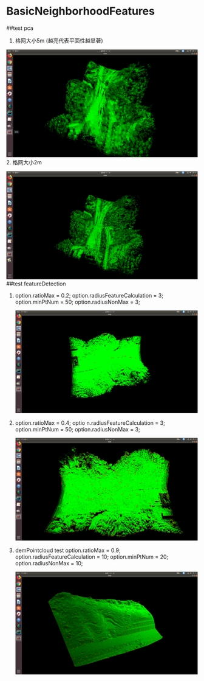 # BasicNeighborhoodFeatures

##test pca
1. 格网大小5m (越亮代表平面性越显著)

![image](https://github.com/kafeiyin00/BasicNeighborhoodFeatures/blob/master/testimage/pcatest1_5m.png)
2. 格网大小2m

![image](https://github.com/kafeiyin00/BasicNeighborhoodFeatures/blob/master/testimage/pcatest2_2m.png)
##test featureDetection
1.  option.ratioMax = 0.2;
    option.radiusFeatureCalculation = 3;
    option.minPtNum = 50;
    option.radiusNonMax = 3;

    ![image](https://github.com/kafeiyin00/BasicNeighborhoodFeatures/blob/master/testimage/keypoint1.png)
2.  option.ratioMax = 0.4;
    optio   n.radiusFeatureCalculation = 3;
    option.minPtNum = 50;
    option.radiusNonMax = 3;
    
    ![image](https://github.com/kafeiyin00/BasicNeighborhoodFeatures/blob/master/testimage/keypoint2.png)
    
3. demPointcloud test
   option.ratioMax = 0.9;
   option.radiusFeatureCalculation = 10;
   option.minPtNum = 20;
   option.radiusNonMax = 10;
   
   ![image](https://github.com/kafeiyin00/BasicNeighborhoodFeatures/blob/master/testimage/keypoint3.png)